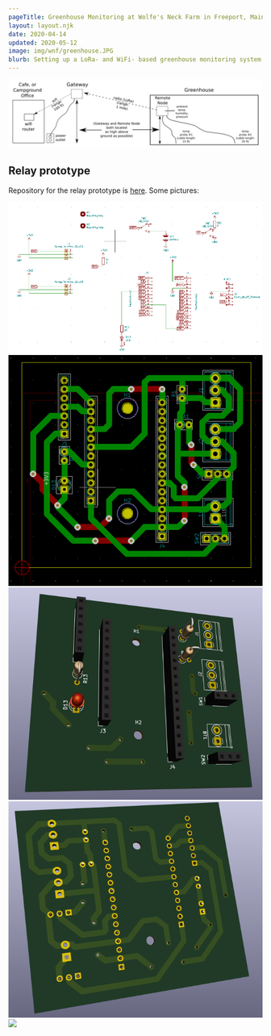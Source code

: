 ```yaml
---
pageTitle: Greenhouse Monitoring at Wolfe's Neck Farm in Freeport, Maine (USA).
layout: layout.njk
date: 2020-04-14
updated: 2020-05-12
image: img/wnf/greenhouse.JPG
blurb: Setting up a LoRa- and WiFi- based greenhouse monitoring system. 
---
```


<!--<img src="/img/wnf/wnf_gateway_location.png">-->


<img src="/img/wnf/initial_setup.png">

## Relay prototype

Repository for the relay prototype is [here](https://github.com/edgecollective/wnf-greenhouse/tree/master/hardware/relay).  Some pictures:

<img src="/img/wnf/relay_schem.png">

<img src="/img/wnf/relay_board.png">

<img src="/img/wnf/relay_3d.png">

<img src="/img/wnf/relay_3d_back.png">

<img src="/img/wnf/farmos_data.png">